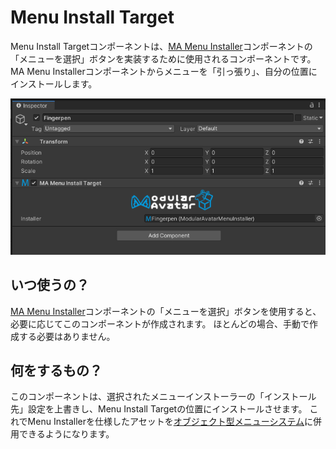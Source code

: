 ﻿# Menu Install Target

Menu Install Targetコンポーネントは、[MA Menu Installer](menu-installer.md)コンポーネントの「メニューを選択」ボタンを実装するために使用されるコンポーネントです。
MA Menu Installerコンポーネントからメニューを「引っ張り」、自分の位置にインストールします。

![Menu Install Target](menu-install-target.png)

## いつ使うの？

[MA Menu Installer](menu-installer.md)コンポーネントの「メニューを選択」ボタンを使用すると、必要に応じてこのコンポーネントが作成されます。
ほとんどの場合、手動で作成する必要はありません。

## 何をするもの？

このコンポーネントは、選択されたメニューインストーラーの「インストール先」設定を上書きし、Menu Install Targetの位置にインストールさせます。
これでMenu Installerを仕様したアセットを[オブジェクト型メニューシステム](/ja/docs/tutorials/menu)に併用できるようになります。
